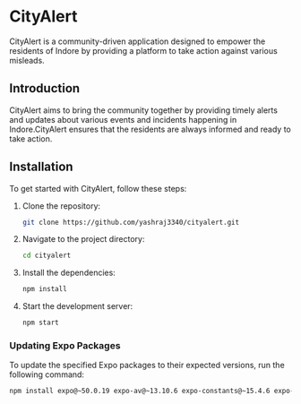 # CityAlert

CityAlert is a community-driven application designed to empower the residents of Indore by providing a platform to take action against various misleads.


## Introduction

CityAlert aims to bring the community together by providing timely alerts and updates about various events and incidents happening in Indore.CityAlert ensures that the residents are always informed and ready to take action.


## Installation

To get started with CityAlert, follow these steps:

1. Clone the repository:

   ```sh
   git clone https://github.com/yashraj3340/cityalert.git
   ```

2. Navigate to the project directory:

   ```sh
   cd cityalert
   ```

3. Install the dependencies:

   ```sh
   npm install
   ```

4. Start the development server:
   ```sh
   npm start
   ```

### Updating Expo Packages

To update the specified Expo packages to their expected versions, run the following command:

```sh
npm install expo@~50.0.19 expo-av@~13.10.6 expo-constants@~15.4.6 expo-device@~5.9.4 expo-router@~3.4.10
```
